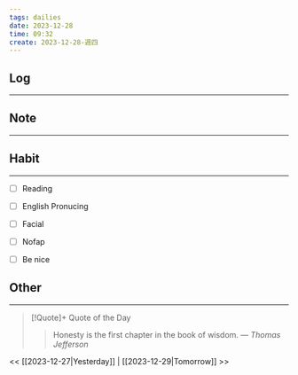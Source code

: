 ```yaml
---
tags: dailies  
date: 2023-12-28
time: 09:32
create: 2023-12-28-週四
---
```


## Log
---


## Note
---


## Habit
---
- [ ] Reading
- [ ] English Pronucing
- [ ] Facial
- [ ] Nofap
- [ ] Be nice


## Other
---

> [!Quote]+ Quote of the Day
> > Honesty is the first chapter in the book of wisdom.
> — <cite>Thomas Jefferson</cite>

<< [[2023-12-27|Yesterday]] | [[2023-12-29|Tomorrow]] >>